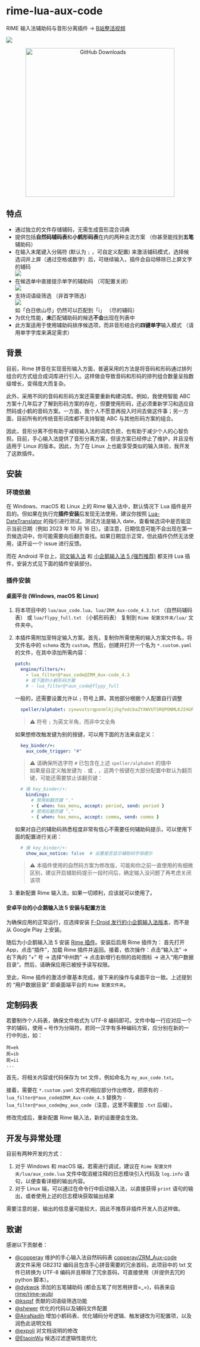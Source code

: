 # rime-lua-aux-code

RIME 输入法辅助码与音形分离插件 -> <a href="https://www.bilibili.com/video/BV18z4y1A75w">B站整活视频</a>

![](https://cdn.jsdelivr.net/gh/HowcanoeWang/rime-lua-aux-code/static/rime_select.gif)

<p align="center">
  <img alt="GitHub Downloads" height="400px" src="https://api.star-history.com/svg?repos=HowcanoeWang/rime-lua-aux-code&type=Date">
</p>

## 特点

* 通过独立的文件存储辅码，无需生成音形混合词典   
* 提供包括**自然码辅码表**和**小鹤形码表**在内的两种主流方案 （你甚至能找到**五笔**辅助码）   
* 在输入末尾键入分隔符 (默认为 `;` ，可自定义配置) 来激活辅码模式，选择候选词并上屏（通过空格或数字）后，可继续输入，插件会自动移除已上屏文字的辅码  
  ![](https://cdn.jsdelivr.net/gh/HowcanoeWang/rime-lua-aux-code/static/aux_split.png)
* 在候选单中直接提示单字的辅助码 （可配置关闭）  
  ![](https://cdn.jsdelivr.net/gh/HowcanoeWang/rime-lua-aux-code/static/aux_notice.png)
* 支持词语级筛选 （非首字筛选）  
  ![](https://cdn.jsdelivr.net/gh/HowcanoeWang/rime-lua-aux-code/static/aux_word.png)  
  如「白日依山尽」仍然可以匹配到「i」 （尽的辅码）
* 为优化性能，**未**匹配辅助码的候选**不会**出现在列表中
* 此方案适用于使用辅助码排序候选项，而非音形结合的**四键单字**输入模式 （请用单字字库来满足需求）

## 背景

目前，Rime 拼音在实现音形输入方面，普遍采用的方法是将音码和形码通过排列组合的方式组合成词库进行引入。这样做会导致音码和形码的排列组合数量呈指数级增长，变得庞大而复杂。

此外，采用不同的音码和形码方案还需要重新构建词库。例如，我使用智能 ABC 方案十几年后才了解到形码方案的存在，但要使用形码，还必须重新学习和适应自然码或小鹤的音码方案。一方面，我个人不愿意再投入时间去做这件事；另一方面，目前所有的传统音形词库都不支持智能 ABC 与其他形码方案的组合。

因此，音形分离不但有助于减轻输入法的词库负担，也有助于减少个人的心智负担。目前，手心输入法提供了音形分离方案，但该方案已经停止了维护，并且没有适用于 Linux 的版本。因此，为了在 Linux 上也能享受类似的输入体验，我开发了这款插件。

## 安装

### 环境依赖

在 Windows、macOS 和 Linux 上的 Rime 输入法中，默认情况下 Lua 插件是开启的。但如果在执行完**插件安装**后发现无法使用，建议你按照 [Lua-DateTranslator](https://github.com/hchunhui/librime-lua/wiki) 的指引进行测试。测试方法是输入 date，查看候选词中是否能显示当前日期（例如 2023 年 10 月 16 日）。请注意，日期信息可能不会出现在第一页候选词中，你可能需要向后翻页查找。如果日期显示正常，但此插件仍然无法使用，请开设一个 issue 进行反馈。

而在 Android 平台上，[同文输入法](https://github.com/osfans/trime) 和 [小企鹅输入法 5 (强烈推荐)](https://github.com/fcitx5-android/fcitx5-android) 都支持 Lua 插件，安装方式见下面的插件安装部分。

### 插件安装

#### 桌面平台 (Windows, macOS 和 Linux)

1. 将本项目中的 `lua/aux_code.lua`、`lua/ZRM_Aux-code_4.3.txt` （自然码辅码表） 或 `lua/flypy_full.txt` （小鹤形码表） 复制到 `Rime 配置文件夹/lua/` 文件夹中。

2. 本插件需附加至特定输入方案。首先，复制你所需使用的输入方案文件名，将文件名中的 `schema` 改为 `custom`。然后，创建并打开一个名为 `*.custom.yaml` 的文件，在其中添加所需内容：

    ```yaml
    patch:
      engine/filters/+:
        - lua_filter@*aux_code@ZRM_Aux-code_4.3
        # 或下面的小鹤形码方案
        # - lua_filter@*aux_code@flypy_full
    ```

    一般的，还需要设置允许以 `;` 符号上屏。其他部分根据个人配置自行调整

    ```yaml
      speller/alphabet: zyxwvutsrqponmlkjihgfedcbaZYXWVUTSRQPONMLKJIHGFEDCBA; 
    ```
    > :warning: 符号 `;` 为英文半角，而非中文全角

    如果想修改触发键为别的按键，可以用下面的方法来自定义：
    ```yaml
      key_binder/+:
        aux_code_trigger: "#"
    ```

    > :warning: 请确保所选字符 `#` 已包含在上述 `speller/alphabet` 的值中    
    > 如果是自定义触发键为 `.` 或 `,` ，这两个按键在大部分配置中默认为翻页键，可能还需要禁止该翻页键：

    ```yaml
      # 接 key_binder/+:
        bindings:
          # 禁用前翻页键 "."
          - { when: has_menu, accept: period, send: period } 
          # 禁用后翻页键 ","
          - { when: has_menu, accept: comma, send: comma } 
    ```

    如果对自己的辅助码熟悉程度非常有信心不需要任何辅助码提示，可以使用下面的配置进行关闭：

    ```yaml
      # 接 key_binder/+:
        show_aux_notice: false  # 设置是否显示辅助码字母提示
    ```

    > :warning: 本插件使用的自然码方案为修改版，可能和你之前一直使用的有细微区别，建议开启辅助码提示一段时间后，确定输入没问题了再考虑关闭该项

3. 重新配置 Rime 输入法，如果一切顺利，应该就可以使用了。

#### 安卓平台的小企鹅输入法 5 安装与配置方法

为确保应用的正常运行，应选择安装 [F-Droid 发行的小企鹅输入法版本](https://f-droid.org/packages/org.fcitx.fcitx5.android/)，而不是从 Google Play 上安装。

随后为小企鹅输入法 5 安装 [Rime 插件](https://f-droid.org/packages/org.fcitx.fcitx5.android.plugin.rime/)。安装后启用 Rime 插件为：
首先打开 App，点击“插件”，加载 Rime 插件并返回。接着，依次操作：点击“输入法” -> 右下角的 “+” 号 -> 选择“中州韵” -> 点击新增行右侧的齿轮图标 -> 进入“用户数据目录”。然后，请确保应用已被授予读写权限。

至此，Rime 插件的激活步骤基本完成，接下来的操作与桌面平台一致。上述提到的 “用户数据目录” 即桌面端平台的 `Rime 配置文件夹`。

## 定制码表

若要制作个人码表，确保文件格式为 UTF-8 编码即可。文件中每一行应对应一个字的辅码，使用 `=` 号作为分隔符。若同一汉字有多种编码方案，应分别在新的一行中列出，如：

```plaintxt
阿=ek
厑=ib
厑=ii
...
```

首先，将相关内容或代码保存为 txt 文件，例如命名为 `my_aux_code.txt`。

接着，需要在 `*.custom.yaml` 文件的相应部分作出修改，把原有的 `- lua_filter@*aux_code@ZRM_Aux-code_4.3` 替换为 `- lua_filter@*aux_code@my_aux_code`（注意，这里不需要加 `.txt` 后缀）。

修改完成后，重新配置 Rime 输入法，新的设置便会生效。

## 开发与异常处理

目前有两种开发的方式：

1. 对于 Windows 和 macOS 端，若需进行调试，建议在 `Rime 配置文件夹/lua/aux_code.lua` 文件中取消被注释的日志模块引入代码及 `log.info` 语句，以便查看详细的输出内容。
2. 对于 Linux 端，可以通过在命令行中启动输入法，以直接获得 `print` 语句的输出，或者使用上述的日志模块获取输出结果

需要注意的是，输出的信息量可能较大，因此不推荐非插件开发人员这样做。

## 致谢

感谢以下贡献者：

* [@copperay](https://github.com/copperay) 维护的手心输入法自然码码表 [copperay/ZRM_Aux-code](https://github.com/copperay/ZRM_Aux-code/tree/main)  
  源文件采用 GB2312 编码且包含手心拼音需要的冗余首码，此项目中的 txt 文件已转换为 UTF-8 编码并且移除了冗余首码，可直接使用（并提供去冗的 python 脚本）。
* [@dykwok](https://github.com/dykwok) 添加的五笔辅助码 (都会五笔了何苦用拼音=_=)，码表来自 [rime/rime-wubi](https://github.com/rime/rime-wubi)
* [@ksqsf](https://github.com/ksqsf) 贡献的词语级筛选功能
* [@shewer](https://github.com/shewer) 优化的代码以及辅码文件配置
* [@AiraNadih](https://github.com/AiraNadih) 增加小鹤码表、优化辅码分号逻辑、触发键改为可配置项，以及润色此说明文档
* [@expoli](https://github.com/expoli) 对文档说明的修改
* [@EtaoinWu](https://github.com/EtaoinWu) 候选过滤逻辑性能优化

